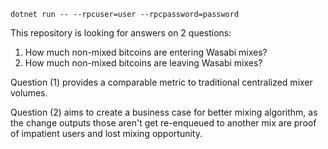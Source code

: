 `dotnet run -- --rpcuser=user --rpcpassword=password`

This repository is looking for answers on 2 questions:

1. How much non-mixed bitcoins are entering Wasabi mixes?
2. How much non-mixed bitcoins are leaving Wasabi mixes?

Question (1) provides a comparable metric to traditional centralized mixer volumes.

Question (2) aims to create a business case for better mixing algorithm, as the change outputs those aren't get re-enqueued to another mix are proof of impatient users and lost mixing opportunity.
